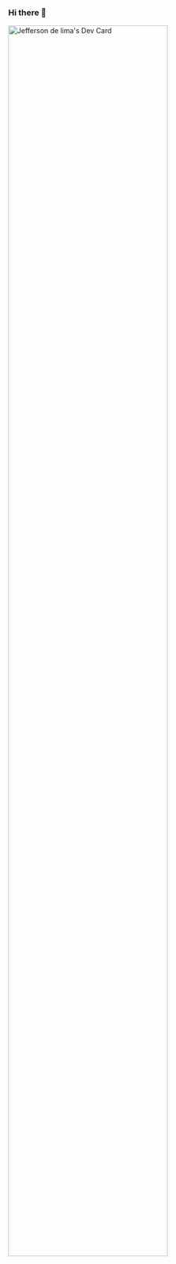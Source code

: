 ### Hi there 👋

<a href="https://app.daily.dev/jhefflg"><img src="https://api.daily.dev/devcards/v2/04vveCznswvMPmMzzXMWv.png?type=default&r=kku" width="80%" alt="Jefferson de lima's Dev Card"/></a>

<!--
**jhefflg/jhefflg** is a ✨ _special_ ✨ repository because its `README.md` (this file) appears on your GitHub profile.

Here are some ideas to get you started:

- 🔭 I’m currently working on ...
- 🌱 I’m currently learning ...
- 👯 I’m looking to collaborate on ...
- 🤔 I’m looking for help with ...
- 💬 Ask me about ...
- 📫 How to reach me: ...
- 😄 Pronouns: ...
- ⚡ Fun fact: ...
-->
